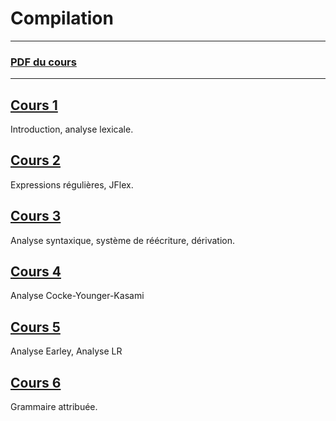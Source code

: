 # Compilation

---

### [PDF du cours](https://moodle1.u-bordeaux.fr/pluginfile.php/953131/mod_resource/content/4/cours.pdf)

---

## [Cours 1](./cours_1.md)
Introduction, analyse lexicale.

## [Cours 2](./cours_2.md)
Expressions régulières, JFlex.

## [Cours 3](./cours_3.md)
Analyse syntaxique, système de réécriture, dérivation.

## [Cours 4](./cours_4.md)
Analyse Cocke-Younger-Kasami

## [Cours 5](./cours_5.md)
Analyse Earley, Analyse LR

## [Cours 6](./cours_6.md)
Grammaire attribuée.

